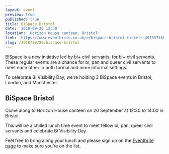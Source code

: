 ```yaml
---
layout: event
preview: true
published: true
title: BiSpace Bristol
date: '2018-09-20 12:30'
location: 'Horizon House canteen, Bristol'
link: 'https://www.eventbrite.co.uk/e/bispace-bristol-tickets-49735716868'
slug: /2018/09/20/bispace-bristol
---
```

BiSpace is a new initiative led by bi+ civil servants, for bi+ civil servants. These regular events are a chance for bi, pan and queer civil servants to meet each other in both formal and more informal settings. 

To celebrate Bi Visibility Day, we're holding 3 BiSpace events in Bristol, London, and Manchester.

## BiSpace Bristol

Come along to Horizon House canteen on 20 September at 12:30 to 14:00 in Bristol. 

This will be a chilled lunch time event to meet fellow bi, pan, queer civil servants and celebrate Bi Visibility Day.

Feel free to bring along your lunch and please sign up on the [Eventbrite page](https://www.eventbrite.co.uk/e/bispace-bristol-tickets-49735716868) to make sure you’re on the list.
